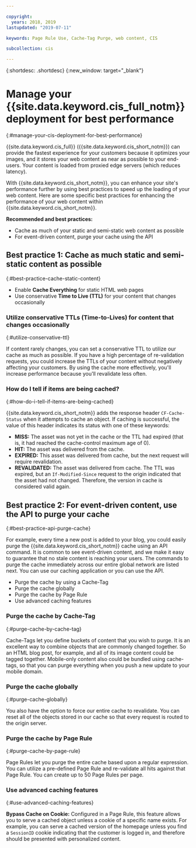 ```yaml
---

copyright:
  years: 2018, 2019
lastupdated: "2019-07-11"

keywords: Page Rule Use, Cache-Tag Purge, web content, CIS

subcollection: cis

---
```


{:shortdesc: .shortdesc}
{:new_window: target="_blank"}


# Manage your {{site.data.keyword.cis_full_notm}} deployment for best performance
{:#manage-your-cis-deployment-for-best-performance}

{{site.data.keyword.cis_full}} ({{site.data.keyword.cis_short_notm}}) can provide the fastest experience for your customers because it optimizes your images, and it stores your web content as near as possible to your end-users. Your content is loaded from proxied edge servers (which reduces latency).

With {{site.data.keyword.cis_short_notm}}, you can enhance your site's performance further by using best practices to speed up the loading of your web content. Here are some specific best practices for enhancing the performance of your web content within {{site.data.keyword.cis_short_notm}}.

**Recommended and best practices:**

 * Cache as much of your static and semi-static web content as possible
 * For event-driven content, purge your cache using the API
 
## Best practice 1: Cache as much static and semi-static content as possible
{:#best-practice-cache-static-content}

  * Enable **Cache Everything** for static HTML web pages
  * Use conservative **Time to Live (TTL)** for your content that changes occasionally

### Utilize conservative TTLs (Time-to-Lives) for content that changes occasionally
{:#utilize-conservative-ttl}

If content rarely changes, you can set a conservative TTL to utilize our cache as much as possible. If you have a high percentage of re-validation requests, you could increase the TTLs of your content without negatively affecting your customers. By using the cache more effectively, you'll increase performance because you'll revalidate less often.

### How do I tell if items are being cached?
{:#how-do-i-tell-if-items-are-being-cached}

{{site.data.keyword.cis_short_notm}} adds the response header `CF-Cache-Status` when it attempts to cache an object. If caching is successful, the value of this header indicates its status with one of these keywords:

* **MISS:** The asset was not yet in the cache or the TTL had expired (that is, it had reached the cache-control maximum age of 0).
* **HIT:** The asset was delivered from the cache.
* **EXPIRED:** This asset was delivered from cache, but the next request will require revalidation.
* **REVALIDATED:** The asset was delivered from cache. The TTL was expired, but an `If-Modified-Since` request to the origin indicated that the asset had not changed. Therefore, the version in cache is considered valid again.

## Best practice 2: For event-driven content, use the API to purge your cache
{:#best-practice-api-purge-cache}

For example, every time a new post is added to your blog, you could easily purge the {{site.data.keyword.cis_short_notm}} cache using an API command. It is common to see event-driven content, and we make it easy to guarantee that no stale content is reaching your users. The  commands to purge the cache immediately across our entire global network are listed next. You can use our caching application or you can use the API.

  * Purge the cache by using a Cache-Tag
  * Purge the cache globally
  * Purge the cache by Page Rule
  * Use advanced caching features

### Purge the cache by Cache-Tag
{:#purge-cache-by-cache-tag}

Cache-Tags let you define buckets of content that you wish to purge. It is an excellent way to combine objects that are commonly changed together. So an HTML blog post, for example, and all of its image content could be tagged together. Mobile-only content also could be bundled using cache-tags, so that you can purge everything when you push a new update to your mobile domain.

### Purge the cache globally
{:#purge-cache-globally}

You also have the option to force our entire cache to revalidate. You can reset all of the objects stored in our cache so that every request is routed to the origin server.

### Purge the cache by Page Rule
{:#purge-cache-by-page-rule}

Page Rules let you purge the entire cache based upon a regular expression. You can utilize a pre-defined Page Rule and re-validate all hits against that Page Rule. You can create up to 50 Page Rules per page.

### Use advanced caching features
{:#use-advanced-caching-features}

**Bypass Cache on Cookie:** Configured in a Page Rule, this feature allows you to serve a cached object unless a cookie of a specific name exists. For example, you can serve a cached version of the homepage unless you find a `SessionID` cookie indicating that the customer is logged in, and therefore should be presented with personalized content.
